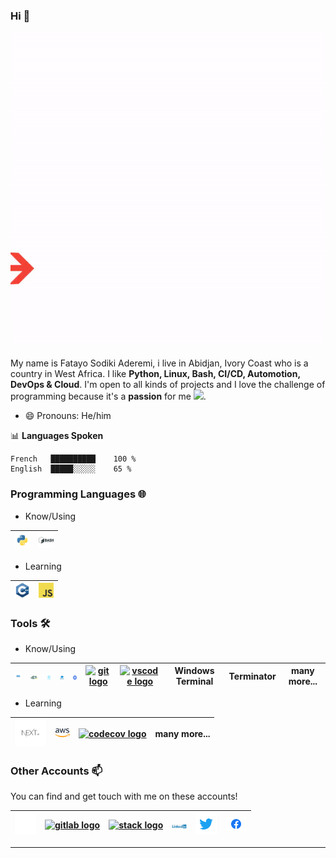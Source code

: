 ### Hi 👋


<p align="center">
  <img src="https://github.com/Amchuz/Amchuz/blob/master/Amchuz.gif">
</p>


My name is Fatayo Sodiki Aderemi, i live in Abidjan, Ivory Coast who is a country in West Africa. I like **Python, Linux, Bash, CI/CD, Automotion, DevOps & Cloud**. I'm open to all kinds of projects and I love the challenge of programming because it's a **passion** for me <img src="https://media.giphy.com/media/WUlplcMpOCEmTGBtBW/giphy.gif" width="30">.


- 😄 Pronouns: He/him

📊 **Languages Spoken**

```text
French   ██████████    100 %
English  █████░░░░░    65 %
```

### Programming Languages 🌐

- Know/Using

| [<img src="https://raw.githubusercontent.com/github/explore/80688e429a7d4ef2fca1e82350fe8e3517d3494d/topics/python/python.png" alt="python logo" width="24">](https://www.python.org/) | [<img src="https://raw.githubusercontent.com/github/explore/80688e429a7d4ef2fca1e82350fe8e3517d3494d/topics/bash/bash.png" alt="bash logo" width="24">](https://www.gnu.org/software/bash/) |
|---|---|

- Learning

| [<img src="https://raw.githubusercontent.com/github/explore/80688e429a7d4ef2fca1e82350fe8e3517d3494d/topics/cpp/cpp.png" alt="cpp logo" width="24">](https://isocpp.org/) | [<img src="https://raw.githubusercontent.com/github/explore/80688e429a7d4ef2fca1e82350fe8e3517d3494d/topics/javascript/javascript.png" alt="js logo" width="24">](https://developer.mozilla.org/en-US/docs/Web/JavaScript) |
|---|---|

### Tools 🛠️

- Know/Using

| [<img src="https://github.com/Opeyemi19/Opeyemi19/blob/main/images/seo.jpg" alt="SEO logo" width="40">]() | [<img src="https://github.com/Opeyemi19/Opeyemi19/blob/main/images/Django.jpg" alt="django logo" width="40">](https://docs.djangoproject.com/) | [<img src="https://github.com/Opeyemi19/Opeyemi19/blob/main/images/Reactjs.png" alt="reactjs logo" width="24">](https://reactjs.org/) | [<img src="https://raw.githubusercontent.com/github/explore/80688e429a7d4ef2fca1e82350fe8e3517d3494d/topics/docker/docker.png" alt="docker logo" width="24">](https://www.docker.com/) | [<img src="https://raw.githubusercontent.com/github/explore/80688e429a7d4ef2fca1e82350fe8e3517d3494d/topics/kubernetes/kubernetes.png" alt="kubernetes logo" width="24">](https://kubernetes.io/) | [<img src="https://raw.githubusercontent.com/Delta456/Delta456/master/img/git.png" alt="git logo" width="24">](https://git-scm.com/) | [<img src="https://raw.githubusercontent.com/Delta456/Delta456/master/img/vscode.png" alt="vscode logo" width="24">](https://code.visualstudio.com/) | Windows Terminal | Terminator | many more...
|---|---|---|---|---|---|---|---|---|---|

- Learning

| [<img src="https://github.com/Opeyemi19/Opeyemi19/blob/main/images/Nextjs.png" alt="nextjs logo" width="50">](https://nextjs.org/) | [<img src="https://raw.githubusercontent.com/Delta456/Delta456/master/img/aws.png" alt="aws logo" width="24">](https://aws.amazon.com/) | [<img src="https://raw.githubusercontent.com/Delta456/Delta456/master/img/codecov.png" alt="codecov logo" width="24">](https://codecov.io/)| many more...
|---|---|---|---|

### Other Accounts 📫

You can find and get touch with me on these accounts!

| [<img src="https://raw.githubusercontent.com/Delta456/Delta456/master/img/github.png" alt="github logo" width="34">](https://github.com/Opeyemi19) | [<img src="https://raw.githubusercontent.com/Delta456/Delta456/master/img/gitlab.png" alt="gitlab logo" width="24">](https://gitlab.com/Opeyemi19)| [<img src="https://raw.githubusercontent.com/Delta456/Delta456/master/img/stack.svg" alt="stack logo" width="24">](https://stackoverflow.com/users/15263698/opeyemi19) | [<img src="https://github.com/Opeyemi19/Opeyemi19/blob/main/images/linkidin.png" alt="linkedin logo" width="24">](https://www.linkedin.com/in/opeyemi-fatayo-700b04154) | [<img src="https://raw.githubusercontent.com/Delta456/Delta456/master/img/twitter.png" alt="twitter logo" width="34">](https://twitter.com/SodikiFatayo) | [<img src="https://github.com/Opeyemi19/Opeyemi19/blob/main/images/facebook.png" alt="facebook logo" width="34">](https://www.facebook.com/sodik.fatayo/)
|---|---|---|---|---|---|

---
